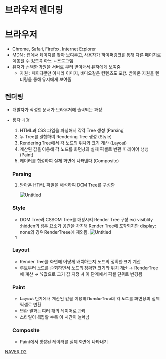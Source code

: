 # 브라우저 렌더링

# 브라우저

- Chrome, Safari, Firefox, Internet Explorer
- MDN : 웹에서 페이지를 찾아 보여주고, 사용자가 하이퍼링크를 통해 다른 페이지로 이동할 수 있도록 하느 ㄴ프로그램
- 유저가 선택한 자원을 서버로 부터 받아와서 유저에게 보여줌
  - 자원 : 페이지뿐만 아니라 이미지, 비디오같은 컨텐츠도 포함. 받아온 자원을 렌더링을 통해 유저에게 보여줌

## 렌더링

- 개발자가 작성한 문서가 브라우저에 출력되는 과정
- 동작 과정

  1. HTML과 CSS 파일을 파싱해서 각각 Tree 생성 (Parsing)
  2. 두 Tree를 결합하여 Rendering Tree 생성 (Style)
  3. Rendering Tree에서 각 노드의 위치와 크기 계산 (Layout)
  4. 계산된 값을 이용해 각 노드를 화면상의 실제 픽셀로 변환 후 레이어 생성 (Paint)
  5. 레이러를 합성하여 실제 화면에 나타낸다 (Composite)

  ### Parsing

  1. 받아온 HTML 파일을 해석하여 DOM Tree를 구성함

     ![Untitled](https://s3-us-west-2.amazonaws.com/secure.notion-static.com/56d20a08-d6e9-4bc2-8c64-fc1d019bf4aa/Untitled.png)

  ### Style

  - DOM Tree와 CSSOM Tree를 매칭시켜 Render Tree 구성
    ex) visiblity :hidden의 경우 요소가 공간을 차지해 Render Tree에 포함되지만 display: none의 경우 RenderTreee에 제외됨.
    ![Untitled](https://s3-us-west-2.amazonaws.com/secure.notion-static.com/a93ea186-4850-4c55-aae1-c41be50bd154/Untitled.png)

  1.

  ### Layout

  - Render Tree를 화면에 어떻게 배치하는지 노드의 정확한 크기 계산
  - 루트부터 노드를 순회하면서 노드의 정확한 크기와 위치 계산 → RenderTree에 계산 → %값으로 크기 값 지정 시 이 단계에서 픽셀 단위로 변경됨

  ### Paint

  - Layout 단계에서 계산된 값을 이용해 RenderTree의 각 노드를 화면상의 실제 픽셀로 변환
  - 변환 결과는 여러 개의 레이어로 관리
  - 스타일이 복잡할 수록 이 시간이 늘어남

  ### Composite

  - Paint에서 생성된 레이러를 실제 화면에 나타내기

[NAVER D2](https://d2.naver.com/helloworld/59361)
